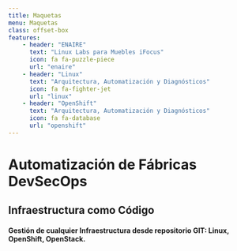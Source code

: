```yaml
---
title: Maquetas
menu: Maquetas
class: offset-box
features:
	- header: "ENAIRE"
	  text: "Linux Labs para Muebles iFocus"
	  icon: fa fa-puzzle-piece
	  url: "enaire"
	- header: "Linux"
	  text: "Arquitectura, Automatización y Diagnósticos"
	  icon: fa fa-fighter-jet
	  url: "linux"
    - header: "OpenShift"
      text: "Arquitectura, Automatización y Diagnósticos"
      icon: fa fa-database
	  url: "openshift"         
---
```


# Automatización de Fábricas DevSecOps
## Infraestructura como Código 

#### Gestión de cualquier Infraestructura desde repositorio GIT: Linux, OpenShift, OpenStack. 
